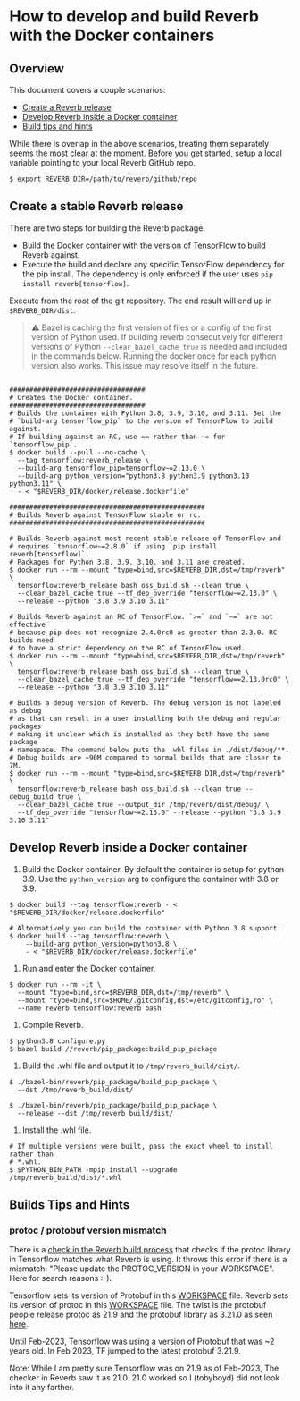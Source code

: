 # How to develop and build Reverb with the Docker containers

## Overview

This document covers a couple scenarios:

- <a href='#Release'>Create a Reverb release</a>
- <a href='#Develop'>Develop Reverb inside a Docker container</a>
- <a href='#builds-tips-and-hints'>Build tips and hints</a>

While there is overlap in the above scenarios, treating them separately seems
the most clear at the moment. Before you get started, setup a local variable
pointing to your local Reverb GitHub repo.

```shell
$ export REVERB_DIR=/path/to/reverb/github/repo
```

<a id='Release'></a>

## Create a stable Reverb release

There are two steps for building the Reverb package.

- Build the Docker container with the version of TensorFlow to build Reverb
  against.
- Execute the build and declare any specific TensorFlow dependency for the
  pip install. The dependency is only enforced if the user uses
  `pip install reverb[tensorflow]`.

Execute from the root of the git repository. The end result will end up in
`$REVERB_DIR/dist`.

> :warning: Bazel is caching the first version of files or a config of the first
> version of Python used. If building reverb consecutively for different
> versions of Python `--clear_bazel_cache true` is needed and included in
> the commands below. Running the docker once for each python version also
> works. This issue may resolve itself in the future.

```shell

##################################
# Creates the Docker container.
##################################
# Builds the container with Python 3.8, 3.9, 3.10, and 3.11. Set the
# `build-arg tensorflow_pip` to the version of TensorFlow to build against.
# If building against an RC, use == rather than ~= for `tensorflow_pip`.
$ docker build --pull --no-cache \
  --tag tensorflow:reverb_release \
  --build-arg tensorflow_pip=tensorflow~=2.13.0 \
  --build-arg python_version="python3.8 python3.9 python3.10 python3.11" \
  - < "$REVERB_DIR/docker/release.dockerfile"

#################################################
# Builds Reverb against TensorFlow stable or rc.
#################################################

# Builds Reverb against most recent stable release of TensorFlow and
# requires `tensorflow~=2.8.0` if using `pip install reverb[tensorflow]`.
# Packages for Python 3.8, 3.9, 3.10, and 3.11 are created.
$ docker run --rm --mount "type=bind,src=$REVERB_DIR,dst=/tmp/reverb" \
  tensorflow:reverb_release bash oss_build.sh --clean true \
  --clear_bazel_cache true --tf_dep_override "tensorflow~=2.13.0" \
  --release --python "3.8 3.9 3.10 3.11"

# Builds Reverb against an RC of TensorFlow. `>=` and `~=` are not effective
# because pip does not recognize 2.4.0rc0 as greater than 2.3.0. RC builds need
# to have a strict dependency on the RC of TensorFlow used.
$ docker run --rm --mount "type=bind,src=$REVERB_DIR,dst=/tmp/reverb" \
  tensorflow:reverb_release bash oss_build.sh --clean true \
  --clear_bazel_cache true --tf_dep_override "tensorflow==2.13.0rc0" \
  --release --python "3.8 3.9 3.10 3.11"

# Builds a debug version of Reverb. The debug version is not labeled as debug
# as that can result in a user installing both the debug and regular packages
# making it unclear which is installed as they both have the same package
# namespace. The command below puts the .whl files in ./dist/debug/**.
# Debug builds are ~90M compared to normal builds that are closer to 7M.
$ docker run --rm --mount "type=bind,src=$REVERB_DIR,dst=/tmp/reverb" \
  tensorflow:reverb_release bash oss_build.sh --clean true --debug_build true \
  --clear_bazel_cache true --output_dir /tmp/reverb/dist/debug/ \
  --tf_dep_override "tensorflow~=2.13.0" --release --python "3.8 3.9 3.10 3.11"

```

<a id='Develop'></a>

## Develop Reverb inside a Docker container

1. Build the Docker container. By default the container is setup for python 3.9.
   Use the `python_version` arg to configure the container with 3.8 or 3.9.

```shell
$ docker build --tag tensorflow:reverb - < "$REVERB_DIR/docker/release.dockerfile"

# Alternatively you can build the container with Python 3.8 support.
$ docker build --tag tensorflow:reverb \
    --build-arg python_version=python3.8 \
    - < "$REVERB_DIR/docker/release.dockerfile"
```

1. Run and enter the Docker container.

```shell
$ docker run --rm -it \
  --mount "type=bind,src=$REVERB_DIR,dst=/tmp/reverb" \
  --mount "type=bind,src=$HOME/.gitconfig,dst=/etc/gitconfig,ro" \
  --name reverb tensorflow:reverb bash
```

1. Compile Reverb.

```shell
$ python3.8 configure.py
$ bazel build //reverb/pip_package:build_pip_package
```

1. Build the .whl file and output it to `/tmp/reverb_build/dist/`.

```shell
$ ./bazel-bin/reverb/pip_package/build_pip_package \
  --dst /tmp/reverb_build/dist/

$ ./bazel-bin/reverb/pip_package/build_pip_package \
  --release --dst /tmp/reverb_build/dist/
```

1. Install the .whl file.

```shell
# If multiple versions were built, pass the exact wheel to install rather than
# *.whl.
$ $PYTHON_BIN_PATH -mpip install --upgrade /tmp/reverb_build/dist/*.whl
```

<a id='#builds-tips-and-hints'></a>

## Builds Tips and Hints

### protoc / protobuf version mismatch

There is a
[check in the Reverb build process](https://github.com/deepmind/reverb/blob/master/third_party/protobuf.BUILD)
that checks if the protoc library in Tensorflow matches what Reverb is using. It
throws this error if there is a mismatch: "Please update the PROTOC_VERSION in
your WORKSPACE". Here for search reasons :-).

Tensorflow sets its version of Protobuf in this
[WORKSPACE](https://github.com/tensorflow/tensorflow/blob/master/tensorflow/workspace2.bzl)
file. Reverb sets its version of protoc in this
[WORKSPACE](https://github.com/deepmind/reverb/blob/master/WORKSPACE) file. The
twist is the protobuf people release protoc as 21.9 and the protobuf library as
3.21.0 as seen
[here](https://github.com/protocolbuffers/protobuf/releases/tag/v21.12).

Until Feb-2023, Tensorflow was using a version of Protobuf that was ~2 years
old. In Feb 2023, TF jumped to the latest protobuf 3.21.9.

Note: While I am pretty sure Tensorflow was on 21.9 as of Feb-2023, The checker
in Reverb saw it as 21.0. 21.0 worked so I (tobyboyd) did not look into it any
farther.

